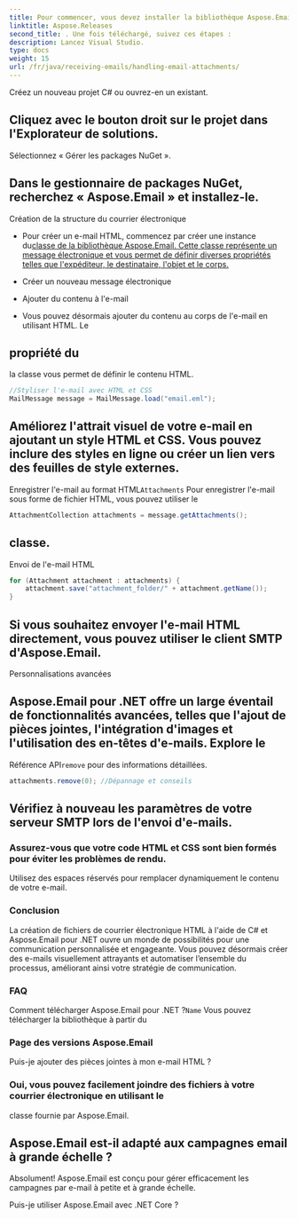 ```yaml
---
title: Pour commencer, vous devez installer la bibliothèque Aspose.Email pour .NET. Vous pouvez le télécharger depuis Aspose.Releases :
linktitle: Aspose.Releases
second_title: . Une fois téléchargé, suivez ces étapes :
description: Lancez Visual Studio.
type: docs
weight: 15
url: /fr/java/receiving-emails/handling-email-attachments/
---
```


Créez un nouveau projet C# ou ouvrez-en un existant.

## Cliquez avec le bouton droit sur le projet dans l'Explorateur de solutions.

Sélectionnez « Gérer les packages NuGet ».

## Dans le gestionnaire de packages NuGet, recherchez « Aspose.Email » et installez-le.

Création de la structure du courrier électronique

-  Pour créer un e-mail HTML, commencez par créer une instance du[classe de la bibliothèque Aspose.Email. Cette classe représente un message électronique et vous permet de définir diverses propriétés telles que l'expéditeur, le destinataire, l'objet et le corps.](https://releases.aspose.com/email/java/)

-  Créer un nouveau message électronique

- Ajouter du contenu à l'e-mail

-  Vous pouvez désormais ajouter du contenu au corps de l'e-mail en utilisant HTML. Le

##  propriété du

 la classe vous permet de définir le contenu HTML.

```java
//Styliser l'e-mail avec HTML et CSS
MailMessage message = MailMessage.load("email.eml");
```

## Améliorez l'attrait visuel de votre e-mail en ajoutant un style HTML et CSS. Vous pouvez inclure des styles en ligne ou créer un lien vers des feuilles de style externes.

Enregistrer l'e-mail au format HTML`Attachments` Pour enregistrer l'e-mail sous forme de fichier HTML, vous pouvez utiliser le

```java
AttachmentCollection attachments = message.getAttachments();
```

##  classe.

Envoi de l'e-mail HTML

```java
for (Attachment attachment : attachments) {
    attachment.save("attachment_folder/" + attachment.getName());
}
```

## Si vous souhaitez envoyer l'e-mail HTML directement, vous pouvez utiliser le client SMTP d'Aspose.Email.

Personnalisations avancées

##  Aspose.Email pour .NET offre un large éventail de fonctionnalités avancées, telles que l'ajout de pièces jointes, l'intégration d'images et l'utilisation des en-têtes d'e-mails. Explore le

Référence API`remove` pour des informations détaillées.

```java
attachments.remove(0); //Dépannage et conseils
```

## Vérifiez à nouveau les paramètres de votre serveur SMTP lors de l'envoi d'e-mails.

### Assurez-vous que votre code HTML et CSS sont bien formés pour éviter les problèmes de rendu.

Utilisez des espaces réservés pour remplacer dynamiquement le contenu de votre e-mail.

### Conclusion

La création de fichiers de courrier électronique HTML à l'aide de C# et Aspose.Email pour .NET ouvre un monde de possibilités pour une communication personnalisée et engageante. Vous pouvez désormais créer des e-mails visuellement attrayants et automatiser l’ensemble du processus, améliorant ainsi votre stratégie de communication.

### FAQ

Comment télécharger Aspose.Email pour .NET ?`Name` Vous pouvez télécharger la bibliothèque à partir du

### Page des versions Aspose.Email

Puis-je ajouter des pièces jointes à mon e-mail HTML ?

###  Oui, vous pouvez facilement joindre des fichiers à votre courrier électronique en utilisant le

 classe fournie par Aspose.Email.

## Aspose.Email est-il adapté aux campagnes email à grande échelle ?

Absolument! Aspose.Email est conçu pour gérer efficacement les campagnes par e-mail à petite et à grande échelle.

Puis-je utiliser Aspose.Email avec .NET Core ?